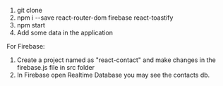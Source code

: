1. git clone
2. npm i --save react-router-dom firebase react-toastify
3. npm start
4. Add some data in the application

For Firebase: 
1. Create a project named as "react-contact" and make changes in the firebase.js file in src folder
2. In Firebase open Realtime Database you may see the contacts db.
